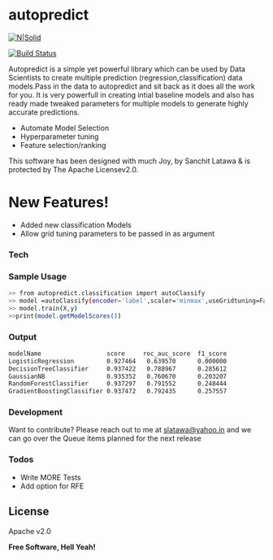 # autopredict

[![N|Solid](https://cldup.com/dTxpPi9lDf.thumb.png)](https://nodesource.com/products/nsolid)

[![Build Status](https://travis-ci.org/joemccann/dillinger.svg?branch=master)](https://github.com/slatawa/autopredict)

Autopredict is a simple yet powerful library which can be used by Data Scientists to create multiple prediction (regression,classification) data models.Pass in the data to autopredict and sit back as it does all the work for you. It is very powerfull in creating intial baseline models and also has ready made tweaked parameters for multiple models to generate highly accurate predictions.

  - Automate Model Selection
  - Hyperparameter tuning 
  - Feature selection/ranking

This software has been designed with much Joy,
by Sanchit Latawa & is protected by The Apache Licensev2.0.

# New Features!

  - Added new classification Models
  - Allow grid tuning parameters to be passed in as argument 



### Tech

### Sample Usage
```sh
>> from autopredict.classification import autoClassify
>> model =autoClassify(encoder='label',scaler='minmax',useGridtuning=False)
>> model.train(X,y)
>>print(model.getModelScores())  
```
### Output
```sh
modelName                  score     roc_auc_score  f1_score
LogisticRegression         0.927464   0.639570      0.000000
DecisionTreeClassifier     0.937422   0.788967      0.285612
GaussianNB                 0.935352   0.760670      0.203207
RandomForestClassifier     0.937297   0.791552      0.248444
GradientBoostingClassifier 0.937472   0.792435      0.257557
```
### Development

Want to contribute? 
Please reach out to me at slatawa@yahoo.in and we can go over the Queue items planned for 
the next release 

### Todos

 - Write MORE Tests
 - Add option for RFE

License
----
Apache v2.0


**Free Software, Hell Yeah!**

[//]: # (These are reference links used in the body of this note and get stripped out when the markdown processor does its job. There is no need to format nicely because it shouldn't be seen. Thanks SO - http://stackoverflow.com/questions/4823468/store-comments-in-markdown-syntax)


   